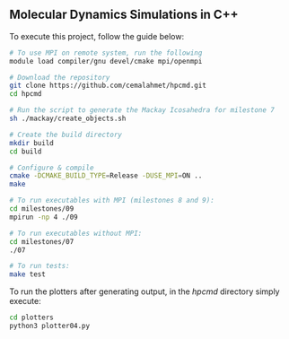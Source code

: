 ## Molecular Dynamics Simulations in C++

To execute this project, follow the guide below:
```bash
# To use MPI on remote system, run the following
module load compiler/gnu devel/cmake mpi/openmpi

# Download the repository
git clone https://github.com/cemalahmet/hpcmd.git
cd hpcmd

# Run the script to generate the Mackay Icosahedra for milestone 7
sh ./mackay/create_objects.sh

# Create the build directory
mkdir build
cd build

# Configure & compile 
cmake -DCMAKE_BUILD_TYPE=Release -DUSE_MPI=ON ..
make

# To run executables with MPI (milestones 8 and 9):
cd milestones/09
mpirun -np 4 ./09

# To run executables without MPI:
cd milestones/07
./07

# To run tests:
make test
```

To run the plotters after generating output, in the _hpcmd_ directory simply execute:
```bash
cd plotters
python3 plotter04.py 
```


